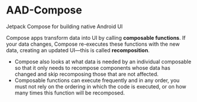 # AAD-Compose
Jetpack Compose for building native Android UI

Compose apps transform data into UI by calling **composable functions**. If your data changes, Compose re-executes these functions with the new data, creating an updated UI—this is called **recomposition**. 
- Compose also looks at what data is needed by an individual composable so that it only needs to recompose components whose data has changed and skip recomposing those that are not affected.
- Composable functions can execute frequently and in any order, you must not rely on the ordering in which the code is executed, or on how many times this function will be recomposed.
